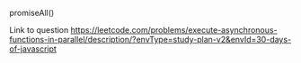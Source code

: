 promiseAll()

Link to question https://leetcode.com/problems/execute-asynchronous-functions-in-parallel/description/?envType=study-plan-v2&envId=30-days-of-javascript